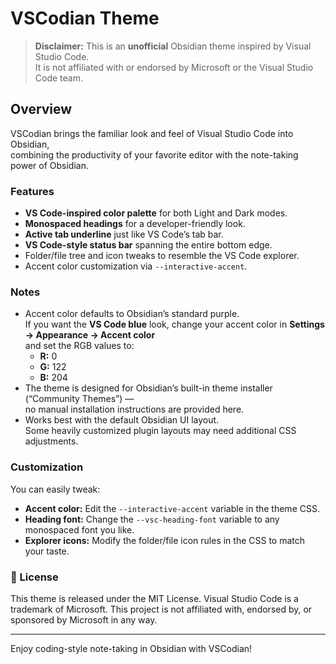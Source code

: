 # VSCodian Theme

> **Disclaimer:** This is an **unofficial** Obsidian theme inspired by Visual Studio Code.  
> It is not affiliated with or endorsed by Microsoft or the Visual Studio Code team.

## Overview

VSCodian brings the familiar look and feel of Visual Studio Code into Obsidian,  
combining the productivity of your favorite editor with the note-taking power of Obsidian.

### Features

- **VS Code-inspired color palette** for both Light and Dark modes.
- **Monospaced headings** for a developer-friendly look.
- **Active tab underline** just like VS Code’s tab bar.
- **VS Code-style status bar** spanning the entire bottom edge.
- Folder/file tree and icon tweaks to resemble the VS Code explorer.
- Accent color customization via `--interactive-accent`.

### Notes

- Accent color defaults to Obsidian’s standard purple.  
  If you want the **VS Code blue** look, change your accent color in **Settings → Appearance → Accent color**  
  and set the RGB values to:  
  - **R:** 0  
  - **G:** 122  
  - **B:** 204
- The theme is designed for Obsidian’s built-in theme installer (“Community Themes”) —  
  no manual installation instructions are provided here.
- Works best with the default Obsidian UI layout.  
  Some heavily customized plugin layouts may need additional CSS adjustments.

### Customization

You can easily tweak:

- **Accent color:** Edit the `--interactive-accent` variable in the theme CSS.
- **Heading font:** Change the `--vsc-heading-font` variable to any monospaced font you like.
- **Explorer icons:** Modify the folder/file icon rules in the CSS to match your taste.

### 📜 License

This theme is released under the MIT License.
Visual Studio Code is a trademark of Microsoft.
This project is not affiliated with, endorsed by, or sponsored by Microsoft in any way.

---

Enjoy coding-style note-taking in Obsidian with VSCodian!

